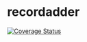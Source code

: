 # recordadder
[![Coverage Status](https://coveralls.io/repos/github/brotherlogic/recordadder/badge.svg)](https://coveralls.io/github/brotherlogic/recordadder)
